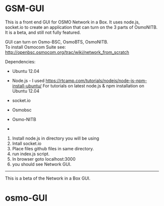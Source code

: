 GSM-GUI
=======
This is a front end GUI for OSMO Network in a Box.  It uses node.js, socket.io to create an application that can turn on the 3 parts of OsmoNITB.  
It is a beta, and still not fully featured.  

GUI can turn on Osmo-BSC, OsmoBTS, OsmoNITB.  
To install Osmocom Suite see: http://openbsc.osmocom.org/trac/wiki/network_from_scratch

Dependencies: 
- Ubuntu 12.04

- Node.js - I used https://rtcamp.com/tutorials/nodejs/node-js-npm-install-ubuntu/
  For tutorials on latest node.js & npm installation on Ubuntu 12.04

- socket.io

- Osmobsc
- Osmo-NITB
- 

1. Install node.js in directory you will be using
2. Intall socket.io
3. Place files github files in same directory. 
4. run index.js script. 
5. In browser goto localhost:3000
6. you should see Network GUI. 

--------------
This is a beta of the Network in a Box GUI. 

# osmo-GUI
